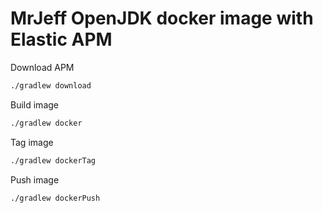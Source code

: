 # MrJeff OpenJDK docker image with Elastic APM

Download APM

```bash
./gradlew download

```

Build image

```bash
./gradlew docker

```

Tag image

```bash
./gradlew dockerTag

```

Push image

```bash
./gradlew dockerPush

```
